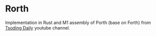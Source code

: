# Rorth

Implementation in Rust and M1 assembly of Porth (base on Forth) from [Tsoding Daily](https://www.youtube.com/watch?v=8QP2fDBIxjM&list=PLpM-Dvs8t0VbMZA7wW9aR3EtBqe2kinu4&ab_channel=TsodingDaily) youtube channel.
